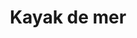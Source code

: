 ---
layout: layout_generic
language: fr
season: summer
type: B2B
menu: seminaire
topnav_color_text: 
title: Kayak de mer
permalink: "/fr/seminaires-ete/activites/kayak-de-mer"
meta-title: Kayak de mer
meta-description: Naviguez en Kayak en toute sécurité, le long d'une des perles de la Côte d'Azur
image_href: https://res.cloudinary.com/deddrj0yb/image/upload/v1648545630/website/summer/christian-bowen-uknf_4Umtqc-unsplash.jpg
alt_href: Des participantes sur un kayak des mer
redirection_from:
price: 35
headline: Naviguez en Kayak en toute sécurité, le long d'une des perles de la Côte d'Azur
page_sections:
- template: 2colTitreTxt
  title: Kayak de mer
  content: |-
    Naviguez en Kayak en toute sécurité, le long d'une des perles de la Côte d'Azur
- template: 4col2imgTxtImg
  title: A partir de <br> 35€ / pers.
  baseline: |-
    Une journée au golf que ce soit pour du practice pour le débutant our la journée sur le parcours sans besoin de licence.
  button_more: True
  button:
    text_button: Demander un devis
    alt_button: Bouton d'accès au formulaire de demande de devis pour un séminaire d'entreprise
    href_button: /fr/seminaire-devis/
  ImageLeft:
    image_href: https://res.cloudinary.com/deddrj0yb/image/upload/v1654280903/website/Seminaires/ete/santiago-ospina-CgPeFqsBrlo-unsplash.jpg
    alt_href: Un homme et son kayak de mer sur la plage prêt à partir
  ImageMiddle:
    image_href: https://res.cloudinary.com/deddrj0yb/image/upload/v1654280931/website/Seminaires/ete/ksenia-zakharova-WsWn-eOWkuo-unsplash.jpg
    alt_href: Des kayak de mer bien rangés prêt à partir en mer
  ImageRight:
    image_href: https://res.cloudinary.com/deddrj0yb/image/upload/v1654281029/website/Seminaires/ete/mounir-abdi-xukH252GGoM-unsplash.jpg
    alt_href: Une virée de groupe de collègues en sortie activité kayak de mer
- template: textarea
  title: Programme de la journée kayak de mer 
  content: |-
    <h3 class="h5">Saint Jean Cap Ferrat : site mythique pour la pratique du Kayak</h3>
    A bord de votre kayak, vous glisserez le long de cette élégante station balnéaire, renommée dans le monde entier pour sa presqu'île de rêve, ses criques désertes et splendides, sa faune, sa flore en fait un paradis pour les amateurs de balade en mer.
    <br><br>   
    <ul>
    <li>Moniteur diplômé pour vous accompagner</li>
    <li>Possibilité de randonnée sur mesure</li>
    </ul>
- template: heroImageFull
  image_href: https://res.cloudinary.com/deddrj0yb/image/upload/v1654280918/website/Seminaires/ete/toomas-tartes-pxjxtyuaSEI-unsplash.jpg
  gradient: non
  headline:
    title: Séminaire Kayak de mer
    color: white
  Button1:
    title: Devis à partir de 35€
    link: /fr/seminaire-devis/
  button_2_more: false
---